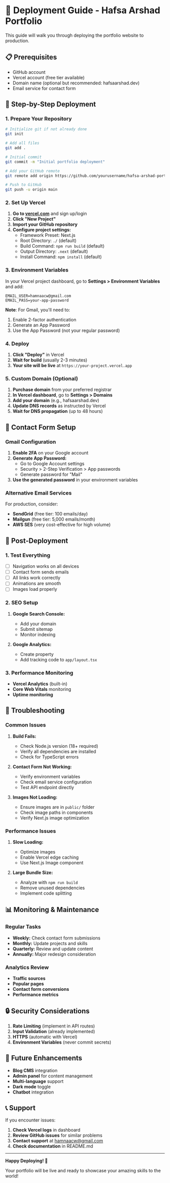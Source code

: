 # 🚀 Deployment Guide - Hafsa Arshad Portfolio

This guide will walk you through deploying the portfolio website to production.

## 📋 Prerequisites

- GitHub account
- Vercel account (free tier available)
- Domain name (optional but recommended: hafsaarshad.dev)
- Email service for contact form

## 🎯 Step-by-Step Deployment

### 1. Prepare Your Repository

```bash
# Initialize git if not already done
git init

# Add all files
git add .

# Initial commit
git commit -m "Initial portfolio deployment"

# Add your GitHub remote
git remote add origin https://github.com/yourusername/hafsa-arshad-portfolio.git

# Push to GitHub
git push -u origin main
```

### 2. Set Up Vercel

1. **Go to [vercel.com](https://vercel.com)** and sign up/login
2. **Click "New Project"**
3. **Import your GitHub repository**
4. **Configure project settings:**
   - Framework Preset: Next.js
   - Root Directory: `./` (default)
   - Build Command: `npm run build` (default)
   - Output Directory: `.next` (default)
   - Install Command: `npm install` (default)

### 3. Environment Variables

In your Vercel project dashboard, go to **Settings > Environment Variables** and add:

```env
EMAIL_USER=hamnaacw@gmail.com
EMAIL_PASS=your-app-password
```

**Note**: For Gmail, you'll need to:
1. Enable 2-factor authentication
2. Generate an App Password
3. Use the App Password (not your regular password)

### 4. Deploy

1. **Click "Deploy"** in Vercel
2. **Wait for build** (usually 2-3 minutes)
3. **Your site will be live** at `https://your-project.vercel.app`

### 5. Custom Domain (Optional)

1. **Purchase domain** from your preferred registrar
2. **In Vercel dashboard**, go to **Settings > Domains**
3. **Add your domain** (e.g., hafsaarshad.dev)
4. **Update DNS records** as instructed by Vercel
5. **Wait for DNS propagation** (up to 48 hours)

## 📧 Contact Form Setup

### Gmail Configuration

1. **Enable 2FA** on your Google account
2. **Generate App Password:**
   - Go to Google Account settings
   - Security > 2-Step Verification > App passwords
   - Generate password for "Mail"
3. **Use the generated password** in your environment variables

### Alternative Email Services

For production, consider:
- **SendGrid** (free tier: 100 emails/day)
- **Mailgun** (free tier: 5,000 emails/month)
- **AWS SES** (very cost-effective for high volume)

## 🔧 Post-Deployment

### 1. Test Everything

- [ ] Navigation works on all devices
- [ ] Contact form sends emails
- [ ] All links work correctly
- [ ] Animations are smooth
- [ ] Images load properly

### 2. SEO Setup

1. **Google Search Console:**
   - Add your domain
   - Submit sitemap
   - Monitor indexing

2. **Google Analytics:**
   - Create property
   - Add tracking code to `app/layout.tsx`

### 3. Performance Monitoring

- **Vercel Analytics** (built-in)
- **Core Web Vitals** monitoring
- **Uptime monitoring**

## 🚨 Troubleshooting

### Common Issues

1. **Build Fails:**
   - Check Node.js version (18+ required)
   - Verify all dependencies are installed
   - Check for TypeScript errors

2. **Contact Form Not Working:**
   - Verify environment variables
   - Check email service configuration
   - Test API endpoint directly

3. **Images Not Loading:**
   - Ensure images are in `public/` folder
   - Check image paths in components
   - Verify Next.js image optimization

### Performance Issues

1. **Slow Loading:**
   - Optimize images
   - Enable Vercel edge caching
   - Use Next.js Image component

2. **Large Bundle Size:**
   - Analyze with `npm run build`
   - Remove unused dependencies
   - Implement code splitting

## 📊 Monitoring & Maintenance

### Regular Tasks

- **Weekly:** Check contact form submissions
- **Monthly:** Update projects and skills
- **Quarterly:** Review and update content
- **Annually:** Major redesign consideration

### Analytics Review

- **Traffic sources**
- **Popular pages**
- **Contact form conversions**
- **Performance metrics**

## 🔒 Security Considerations

1. **Rate Limiting** (implement in API routes)
2. **Input Validation** (already implemented)
3. **HTTPS** (automatic with Vercel)
4. **Environment Variables** (never commit secrets)

## 🚀 Future Enhancements

- **Blog CMS** integration
- **Admin panel** for content management
- **Multi-language** support
- **Dark mode** toggle
- **Chatbot** integration

## 📞 Support

If you encounter issues:

1. **Check Vercel logs** in dashboard
2. **Review GitHub issues** for similar problems
3. **Contact support** at hamnaacw@gmail.com
4. **Check documentation** in README.md

---

**Happy Deploying! 🎉**

Your portfolio will be live and ready to showcase your amazing skills to the world!
